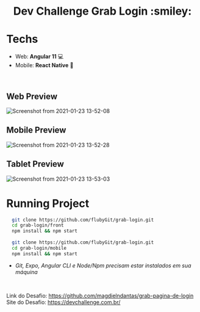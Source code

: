 <h1 align="center">Dev Challenge Grab Login :smiley:</h1> 


# Techs
  - Web: **Angular 11** :computer:
  - Mobile: **React Native** :iphone:
  
<br>

## Web Preview
![Screenshot from 2021-01-23 13-52-08](https://user-images.githubusercontent.com/49297012/105608566-61085600-5d82-11eb-8bf7-dbd1e34c9e43.png)

## Mobile Preview
![Screenshot from 2021-01-23 13-52-28](https://user-images.githubusercontent.com/49297012/105608590-9745d580-5d82-11eb-88fa-7a0e36cdda07.png)

## Tablet Preview
![Screenshot from 2021-01-23 13-53-03](https://user-images.githubusercontent.com/49297012/105608612-a75db500-5d82-11eb-8c49-613be1774215.png)


# Running Project

```sh
  git clone https://github.com/flubyGit/grab-login.git
  cd grab-login/front
  npm install && npm start
  
  git clone https://github.com/flubyGit/grab-login.git
  cd grab-login/mobile
  npm install && npm start
```
- *Git, Expo, Angular CLI e Node/Npm precisam estar instalados em sua máquina*

<br>


Link do Desafio: https://github.com/magdielndantas/grab-pagina-de-login
<br>
Site do Desafio: https://devchallenge.com.br/